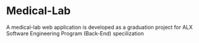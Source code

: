 # Medical-Lab
A medical-lab web application is developed as a graduation project for ALX Software Engineering Program (Back-End) specilization
